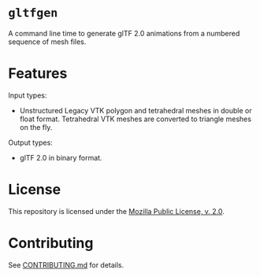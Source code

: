 # `gltfgen`

A command line time to generate glTF 2.0 animations from a numbered sequence of mesh files.

# Features

Input types:
 - Unstructured Legacy VTK polygon and tetrahedral meshes in double or float format.
   Tetrahedral VTK meshes are converted to triangle meshes on the fly.

Output types:
 - glTF 2.0 in binary format.


# License

This repository is licensed under the [Mozilla Public License, v. 2.0](https://mozilla.org/MPL/2.0/).

# Contributing

See [CONTRIBUTING.md](CONTRIBUTING.md) for details.
